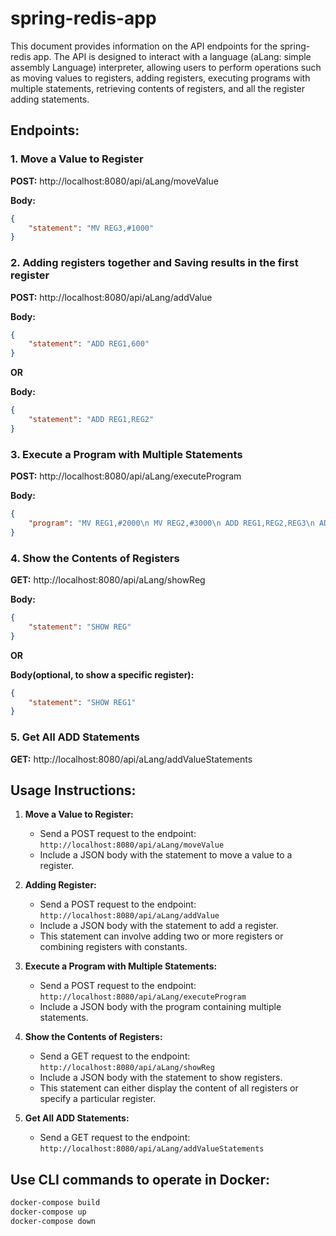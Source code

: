 # spring-redis-app

This document provides information on the API endpoints for the spring-redis app. The API is designed to interact with a language (aLang: simple assembly Language) interpreter, allowing users to perform operations such as moving values to registers, adding registers, executing programs with multiple statements, retrieving contents of registers, and all the register adding statements.

## Endpoints:

### 1. Move a Value to Register

**POST:** http://localhost:8080/api/aLang/moveValue

**Body:**
```json
{
    "statement": "MV REG3,#1000"
}
```

### 2. Adding registers together and Saving results in the first register

**POST:** http://localhost:8080/api/aLang/addValue

**Body:**
```json
{
    "statement": "ADD REG1,600"
}
```

**OR**

**Body:**
```json
{
    "statement": "ADD REG1,REG2"
}
```

### 3. Execute a Program with Multiple Statements

**POST:** http://localhost:8080/api/aLang/executeProgram

**Body:**
```json
{
    "program": "MV REG1,#2000\n MV REG2,#3000\n ADD REG1,REG2,REG3\n ADD REG1,600\n SHOW REG"
}
```

### 4. Show the Contents of Registers

**GET:** http://localhost:8080/api/aLang/showReg

**Body:**
```json
{
    "statement": "SHOW REG"
}
```

**OR**

**Body(optional, to show a specific register):**
```json
{
    "statement": "SHOW REG1"
}
```

### 5. Get All ADD Statements

**GET:** http://localhost:8080/api/aLang/addValueStatements

## Usage Instructions:

1. **Move a Value to Register:**
   - Send a POST request to the endpoint: `http://localhost:8080/api/aLang/moveValue`
   - Include a JSON body with the statement to move a value to a register.

2. **Adding Register:**
   - Send a POST request to the endpoint: `http://localhost:8080/api/aLang/addValue`
   - Include a JSON body with the statement to add a register. 
   - This statement can involve adding two or more registers or combining registers with constants.

3. **Execute a Program with Multiple Statements:**
   - Send a POST request to the endpoint: `http://localhost:8080/api/aLang/executeProgram`
   - Include a JSON body with the program containing multiple statements.

4. **Show the Contents of Registers:**
   - Send a GET request to the endpoint: `http://localhost:8080/api/aLang/showReg`
   - Include a JSON body with the statement to show registers. 
   - This statement can either display the content of all registers or specify a particular register.

5. **Get All ADD Statements:**
   - Send a GET request to the endpoint: `http://localhost:8080/api/aLang/addValueStatements`


## Use CLI commands to operate in Docker:

```bash
docker-compose build
docker-compose up
docker-compose down
```
